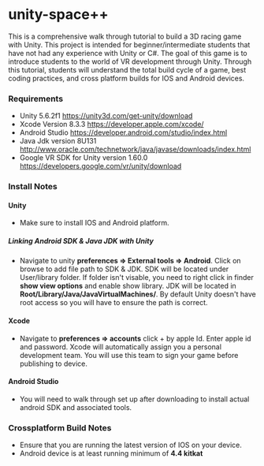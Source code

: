 # unity-space++

This is a comprehensive walk through tutorial to build a 3D racing game with Unity. This project is intended for beginner/intermediate students that have not had any experience with Unity or C#. The goal of this game is to introduce students to the world of VR development through Unity. Through this tutorial, students will understand the total build cycle of a game, best coding practices, and cross platform builds for IOS and Android devices.


### Requirements
 - Unity 5.6.2f1 https://unity3d.com/get-unity/download
 - Xcode Version 8.3.3 https://developer.apple.com/xcode/
 - Android Studio https://developer.android.com/studio/index.html
 - Java Jdk version 8U131 http://www.oracle.com/technetwork/java/javase/downloads/index.html
 - Google VR SDK for Unity version 1.60.0 https://developers.google.com/vr/unity/download
 
 ### Install Notes
  #### Unity 
   - Make sure to install IOS and Android platform.
  ##### Linking Android SDK & Java JDK with Unity
   - Navigate to unity **preferences => External tools => Android**. Click on browse to add file path to SDK & JDK. SDK will be located under User/library folder. If folder isn't visable, you need to right click in finder **show view options** and enable show library. JDK will be located in **Root/Library/Java/JavaVirtualMachines/**. By default Unity doesn't have root access so you will have to ensure the  path is correct.
 
 #### Xcode
  - Navigate to **preferences => accounts** click + by apple Id. Enter apple id and password. Xcode will automatically assign you a personal development team. You will use this team to sign your game before publishing to device.
  
#### Android Studio
 - You will need to walk through set up after downloading to install actual android SDK and associated tools.
        

### Crossplatform Build Notes
 - Ensure that you are running the latest version of IOS on your device.
 - Android device is at least running minimum of **4.4 kitkat**
